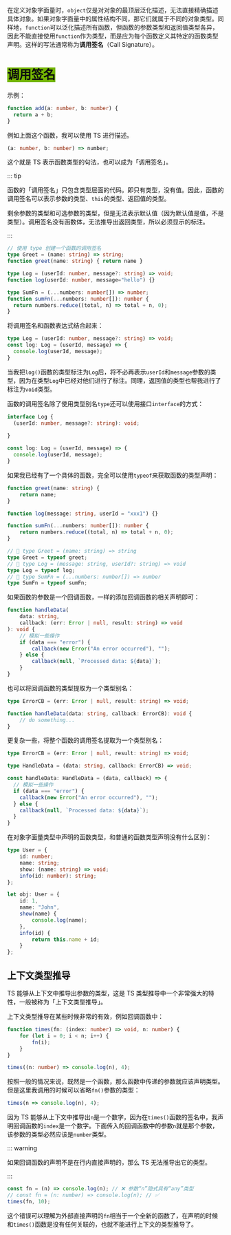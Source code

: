 在定义对象字面量时，`object`仅是对对象的最顶层泛化描述，无法直接精确描述具体对象。如果对象字面量中的属性结构不同，那它们就属于不同的对象类型。同样地，`function`可以泛化描述所有函数，但函数的参数类型和返回值类型各异，因此不能直接使用`function`作为类型，而是应为每个函数定义其特定的函数类型声明。这样的写法通常称为**调用签名**（Call Signature）。



# <font style="color:#0e0e0e;background-color:#74B602;">  调用签名
示例：

```typescript
function add(a: number, b: number) { 
  return a + b;
}
```

例如上面这个函数，我可以使用 TS 进行描述。

```typescript
(a: number, b: number) => number;
```

这个就是 TS 表示函数类型的句法，也可以成为「调用签名」。




::: tip

函数的「调用签名」只包含类型层面的代码。即只有类型，没有值。因此，函数的调用签名可以表示参数的类型、`this`的类型、返回值的类型。

剩余参数的类型和可选参数的类型，但是无法表示默认值（因为默认值是值，不是类型）。调用签名没有函数体，无法推导出返回类型，所以必须显示的标注。

:::

```typescript
// 使用 type 创建一个函数的调用签名
type Greet = (name: string) => string;
function greet(name: string) { return name }

type Log = (userId: number, message?: string) => void;
function log(userId: number, message="hello") {}

type SumFn = (...numbers: number[]) => number;
function sumFn(...numbers: number[]): number {
  return numbers.reduce((total, n) => total + n, 0);
}
```

将调用签名和函数表达式结合起来：

```typescript
type Log = (userId: number, message?: string) => void;
const log: Log = (userId, message) => {
  console.log(userId, message);
}
```

当我把`log()`函数的类型标注为`Log`后，将不必再表示`userId`和`message`参数的类型，因为在类型`Log`中已经对他们进行了标注。同理，返回值的类型也帮我进行了标注为`void`类型。



函数的调用签名除了使用类型别名`type`还可以使用接口`interface`的方式：

```typescript
interface Log {
  (userId: number, message?: string): void;
  
}

const log: Log = (userId, message) => {
  console.log(userId, message);
}
```



如果我已经有了一个具体的函数，完全可以使用`typeof`来获取函数的类型声明：

```typescript
function greet(name: string) {
    return name;
}

function log(message: string, userId = "xxx1") {}

function sumFn(...numbers: number[]): number {
    return numbers.reduce((total, n) => total + n, 0);
}

// 🤔 type Greet = (name: string) => string
type Greet = typeof greet;
// 🤔 type Log = (message: string, userId?: string) => void
type Log = typeof log;
// 🤔 type SumFn = (...numbers: number[]) => number
type SumFn = typeof sumFn;
```



如果函数的参数是一个回调函数，一样的添加回调函数的相关声明即可：

```typescript
function handleData(
    data: string,
    callback: (err: Error | null, result: string) => void
): void {
    // 模拟一些操作
    if (data === "error") {
        callback(new Error("An error occurred"), "");
    } else {
        callback(null, `Processed data: ${data}`);
    }
}
```

也可以将回调函数的类型提取为一个类型别名：

```typescript
type ErrorCB = (err: Error | null, result: string) => void;

function handleData(data: string, callback: ErrorCB): void {
    // do something...
}
```

更复杂一些，将整个函数的调用签名提取为一个类型别名：

```typescript
type ErrorCB = (err: Error | null, result: string) => void;

type HandleData = (data: string, callback: ErrorCB) => void;

const handleData: HandleData = (data, callback) => { 
  // 模拟一些操作
  if (data === "error") {
    callback(new Error("An error occurred"), "");
  } else {
    callback(null, `Processed data: ${data}`);
  }
}
```



在对象字面量类型中声明的函数类型，和普通的函数类型声明没有什么区别：

```typescript
type User = {
    id: number;
    name: string;
    show: (name: string) => void;
    info(id: number): string;
};

let obj: User = {
    id: 1,
    name: "John",
    show(name) {
        console.log(name);
    },
    info(id) {
        return this.name + id;
    }
};
```



##   上下文类型推导
TS 能够从上下文中推导出参数的类型，这是 TS 类型推导中一个非常强大的特性，一般被称为「上下文类型推导」。

上下文类型推导在某些时候非常的有效，例如回调函数中：

```typescript
function times(fn: (index: number) => void, n: number) {
    for (let i = 0; i < n; i++) {
        fn(i);
    }
}

times((n: number) => console.log(n), 4);
```

按照一般的情况来说，既然是一个函数，那么函数中传递的参数就应该声明类型。但是这里我调用的时候可以省略`fn()`参数的类型：

```typescript
times(n => console.log(n), 4);
```

因为 TS 能够从上下文中推导出`n`是一个数字，因为在`times()`函数的签名中，我声明回调函数的`index`是一个数字。下面传入的回调函数中的参数`n`就是那个参数，该参数的类型必然应该是`number`类型。



::: warning

如果回调函数的声明不是在行内直接声明的，那么 TS 无法推导出它的类型。

:::

```typescript
const fn = (n) => console.log(n); // ❌ 参数“n”隐式具有“any”类型
// const fn = (n: number) => console.log(n); // ✅
times(fn, 10);
```

这个错误可以理解为外部直接声明的`fn`相当于一个全新的函数了，在声明的时候和`times()`函数是没有任何关联的，也就不能进行上下文的类型推导了。

